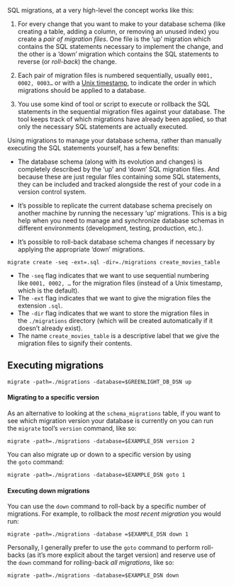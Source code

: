 SQL migrations, at a very high-level the concept works like this:

1. For every change that you want to make to your database schema (like creating a table, adding a column, or removing an unused index) you create a _pair of migration files_. One file is the ‘up’ migration which contains the SQL statements necessary to implement the change, and the other is a ‘down’ migration which contains the SQL statements to reverse (or _roll-back_) the change.
    
2. Each pair of migration files is numbered sequentially, usually `0001, 0002, 0003…` or with a [Unix timestamp](https://en.wikipedia.org/wiki/Unix_time), to indicate the order in which migrations should be applied to a database.
    
3. You use some kind of tool or script to execute or rollback the SQL statements in the sequential migration files against your database. The tool keeps track of which migrations have already been applied, so that only the necessary SQL statements are actually executed.

Using migrations to manage your database schema, rather than manually executing the SQL statements yourself, has a few benefits:

- The database schema (along with its evolution and changes) is completely described by the ‘up’ and ‘down’ SQL migration files. And because these are just regular files containing some SQL statements, they can be included and tracked alongside the rest of your code in a version control system.
    
- It’s possible to replicate the current database schema precisely on another machine by running the necessary ‘up’ migrations. This is a big help when you need to manage and synchronize database schemas in different environments (development, testing, production, etc.).
    
- It’s possible to roll-back database schema changes if necessary by applying the appropriate ‘down’ migrations.

`migrate create -seq -ext=.sql -dir=./migrations create_movies_table`

- The `-seq` flag indicates that we want to use sequential numbering like `0001, 0002, …` for the migration files (instead of a Unix timestamp, which is the default).
- The `-ext` flag indicates that we want to give the migration files the extension `.sql`.
- The `-dir` flag indicates that we want to store the migration files in the `./migrations` directory (which will be created automatically if it doesn’t already exist).
- The name `create_movies_table` is a descriptive label that we give the migration files to signify their contents.
## Executing migrations

`migrate -path=./migrations -database=$GREENLIGHT_DB_DSN up`

#### Migrating to a specific version

As an alternative to looking at the `schema_migrations` table, if you want to see which migration version your database is currently on you can run the `migrate` tool’s `version` command, like so:

`migrate -path=./migrations -database=$EXAMPLE_DSN version 2`

You can also migrate up or down to a specific version by using the `goto` command:

`migrate -path=./migrations -database=$EXAMPLE_DSN goto 1`

#### Executing down migrations

You can use the `down` command to roll-back by a specific number of migrations. For example, to rollback the _most recent migration_ you would run:

`migrate -path=./migrations -database =$EXAMPLE_DSN down 1`

Personally, I generally prefer to use the `goto` command to perform roll-backs (as it’s more explicit about the target version) and reserve use of the `down` command for rolling-back _all migrations_, like so:

`migrate -path=./migrations -database=$EXAMPLE_DSN down`


